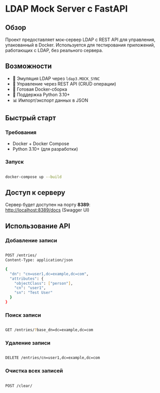 # LDAP Mock Server с FastAPI

## Обзор

Проект предоставляет мок-сервер LDAP с REST API для управления, упакованный в Docker. Используется для тестирования приложений, работающих с LDAP, без реального сервера.

## Возможности

- 🚀 Эмуляция LDAP через `ldap3.MOCK_SYNC`
- 📡 Управление через REST API (CRUD операции)
- 🐳 Готовая Docker-сборка
- 🔄 Поддержка Python 3.10+
- 📊 Импорт/экспорт данных в JSON

## Быстрый старт

### Требования
- Docker + Docker Compose
- Python 3.10+ (для разработки)

### Запуск
```bash

docker-compose up --build
```

## Доступ к серверу

Сервер будет доступен на порту **8389**:  
[http://localhost:8389/docs](http://localhost:8389/docs) (Swagger UI)

## Использование API

### Добавление записи
```bash

POST /entries/
Content-Type: application/json

{
  "dn": "cn=user1,dc=example,dc=com",
  "attributes": {
    "objectClass": ["person"],
    "cn": "user1",
    "sn": "Test User"
  }
}
```
### Поиск записи
```bash

GET /entries/?base_dn=dc=example,dc=com
```

### Удаление записи
```bash

DELETE /entries/cn=user1,dc=example,dc=com
```

### Очистка всех записей
```bash

POST /clear/
```

